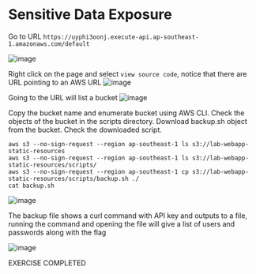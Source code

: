 # Sensitive Data Exposure

Go to URL `https://uyphi3oonj.execute-api.ap-southeast-1.amazonaws.com/default`

![image](https://user-images.githubusercontent.com/46797181/226799555-ac06cb10-dcfb-4128-b109-fc9ee890db77.png)

Right click on the page and select `view source code`, notice that there are URL pointing to an AWS URL
![image](https://user-images.githubusercontent.com/46797181/226799993-13afd284-8ddc-4eac-a39b-3cbd3e30904e.png)

Going to the URL will list a bucket
![image](https://user-images.githubusercontent.com/46797181/226800063-ee259378-63ce-4037-a425-45c26fb534e7.png)

Copy the bucket name and enumerate bucket using AWS CLI.
Check the objects of the bucket in the scripts directory.
Download backup.sh object from the bucket.
Check the downloaded script.

```
aws s3 --no-sign-request --region ap-southeast-1 ls s3://lab-webapp-static-resources
aws s3 --no-sign-request --region ap-southeast-1 ls s3://lab-webapp-static-resources/scripts/
aws s3 --no-sign-request --region ap-southeast-1 cp s3://lab-webapp-static-resources/scripts/backup.sh ./
cat backup.sh 

```
![image](https://user-images.githubusercontent.com/46797181/226801022-c4d91a39-07c9-4f3d-8a4c-4c52c4ef09ad.png)

The backup file shows a curl command with API key and outputs to a file, running the command and opening the file will give a list of users and passwords along with the flag

![image](https://user-images.githubusercontent.com/46797181/226802104-2ed07730-948c-4041-a758-d804afc1091f.png)


EXERCISE COMPLETED








